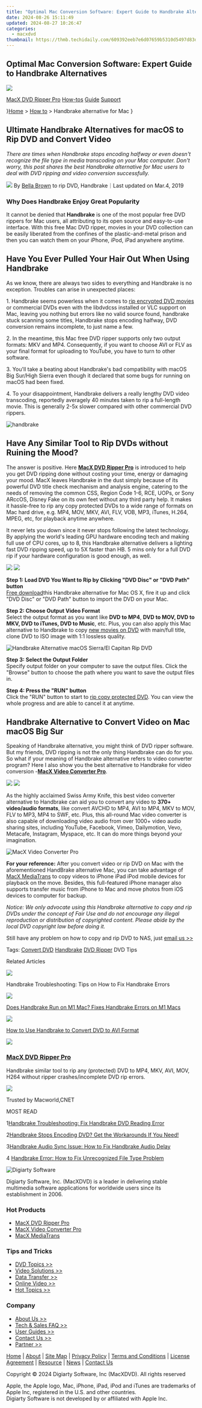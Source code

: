 ```yaml
---
title: "Optimal Mac Conversion Software: Expert Guide to Handbrake Alternatives"
date: 2024-08-26 15:11:49
updated: 2024-08-27 10:26:47
categories:
  - macxdvd
thumbnail: https://thmb.techidaily.com/609392eeb7e6d07659b5310d5497d83d3c111a4e7e0b8902513730d25dcd2f24.png
---
```


## Optimal Mac Conversion Software: Expert Guide to Handbrake Alternatives

[![](https://www.macxdvd.com/mac-dvd-video-converter-how-to/../image-style/article-seo/icon6.png)](https://tools.techidaily.com/macxdvd/products/)

[MacX DVD Ripper Pro](https://tools.techidaily.com/macxdvd/products/) [How-tos](https://tools.techidaily.com/macxdvd/products/) [Guide](https://tools.techidaily.com/macxdvd/products/) [Support](https://tools.techidaily.com/macxdvd/products/) 

}[Home](https://tools.techidaily.com/macxdvd/products/) \> [How to](https://tools.techidaily.com/macxdvd/products/) \> Handbrake alternative for Mac }

## Ultimate Handbrake Alternatives for macOS to Rip DVD and Convert Video 

_There are times when Handbrake stops encoding halfway or even doesn't recognize the file type in media transcoding on your Mac computer. Don't worry, this post shares the best Handbrake alternative for Mac users to deal with DVD ripping and video conversion successfully._ 

![](https://www.macxdvd.com/mac-dvd-video-converter-how-to/../image-style/article-seo/icon1.png) By [Bella Brown](https://www.linkedin.com/in/bella-brown-920145104/) to rip DVD, Handbrake｜Last updated on Mar.4, 2019



### Why Does Handbrake Enjoy Great Popularity

It cannot be denied that **Handbrake** is one of the most popular free DVD rippers for Mac users, all attributing to its open source and easy-to-use interface. With this free Mac DVD ripper, movies in your DVD collection can be easily liberated from the confines of the plastic-and-metal prison and then you can watch them on your iPhone, iPod, iPad anywhere anytime.

## Have You Ever Pulled Your Hair Out When Using Handbrake 

As we know, there are always two sides to everything and Handbrake is no exception. Troubles can arise in unexpected places:

1\. Handbrake seems powerless when it comes to [rip encrypted DVD movies](https://tools.techidaily.com/macxdvd/products/) or commercial DVDs even with the libdvdcss installed or VLC support on Mac, leaving you nothing but errors like no valid source found, handbrake stuck scanning some titles, Handbrake stops encoding halfway, DVD conversion remains incomplete, to just name a few.

2\. In the meantime, this Mac free DVD ripper supports only two output formats: MKV and MP4\. Consequently, if you want to choose AVI or FLV as your final format for uploading to YouTube, you have to turn to other software.

 3\. You'll take a beating about Handbrake's bad compatibility with macOS Big Sur/High Sierra even though it declared that some bugs for running on macOS had been fixed.

4\. To your disappointment, Handbrake delivers a really lengthy DVD video transcoding, reportedly averagely 40 minutes taken to rip a full-length movie. This is generally 2-5x slower compared with other commercial DVD rippers. 

![handbrake](https://www.macxdvd.com/mac-dvd-video-converter-how-to/article-image/handbrake-dvd-zh-4.jpg)

## Have Any Similar Tool to Rip DVDs without Ruining the Mood? 

The answer is positive. Here [**MacX DVD Ripper Pro**](https://tools.techidaily.com/macxdvd/products/) is introduced to help you get DVD ripping done without costing your time, energy or damaging your mood. MacX leaves Handbrake in the dust simply because of its powerful DVD title check mechanism and analysis engine, catering to the needs of removing the common CSS, Region Code 1-6, RCE, UOPs, or Sony ARccOS, Disney Fake on its own feet without any third party help. It makes it hassle-free to rip any copy protected DVDs to a wide range of formats on Mac hard drive, e.g. MP4, MOV, MKV, AVI, FLV, VOB, MP3, iTunes, H.264, MPEG, etc, for playback anytime anywhere.

 It never lets you down since it never stops following the latest technology. By applying the world's leading GPU hardware encoding tech and making full use of CPU cores, up to 8, this Handbrake alternative delivers a lighting fast DVD ripping speed, up to 5X faster than HB. 5 mins only for a full DVD rip if your hardware configuration is good enough, as well.

[![](https://www.macxdvd.com/mac-dvd-video-converter-how-to/../image-style/new-seo/btn-mac.png)](https://tools.techidaily.com/macxdvd/products/) [![](https://www.macxdvd.com/mac-dvd-video-converter-how-to/../image-style/new-seo/btn-win.png)](https://tools.techidaily.com/macxdvd/products/) 

**Step 1: Load DVD You Want to Rip by Clicking "DVD Disc" or "DVD Path" button**  
[Free download](https://tools.techidaily.com/macxdvd/products/)this Handbrake alternative for Mac OS X, fire it up and click "DVD Disc" or "DVD Path" button to import the DVD on your Mac.

**Step 2: Choose Output Video Format**  
 Select the output format as you want like **DVD to MP4**, **DVD to MOV, DVD to MKV, DVD to iTunes, DVD to Music**, etc. Plus, you can also apply this Mac alternative to Handbrake to copy [new movies on DVD](https://tools.techidaily.com/macxdvd/products/) with main/full title, clone DVD to ISO image with 1:1 lossless quality. 

![Handbrake Alternative macOS Sierra/El Capitan Rip DVD](https://www.macxdvd.com/mac-dvd-video-converter-how-to/article-image/wz-mdrp-030401.png)

**Step 3: Select the Output Folder**  
 Specify output folder on your computer to save the output files. Click the "Browse" button to choose the path where you want to save the output files in.

**Step 4: Press the "RUN" button**  
 Click the "RUN" button to start to [rip copy protected DVD](https://tools.techidaily.com/macxdvd/products/). You can view the whole progress and are able to cancel it at anytime.

## Handbrake Alternative to Convert Video on Mac macOS Big Sur 

Speaking of Handbrake alternative, you might think of DVD ripper software. But my friends, DVD ripping is not the only thing Handbrake can do for you. So what if your meaning of Handbrake alternative refers to video converter program? Here I also show you the best alternative to Handbrake for video conversion -[**MacX Video Converter Pro**](https://tools.techidaily.com/macxdvd/products/).

[![](https://www.macxdvd.com/mac-dvd-video-converter-how-to/../image-style/new-seo/btn-mac.png)](https://tools.techidaily.com/macxdvd/products/) [![](https://www.macxdvd.com/mac-dvd-video-converter-how-to/../image-style/new-seo/btn-win.png)](https://tools.techidaily.com/macxdvd/products/) 

As the highly acclaimed Swiss Army Knife, this best video converter alternative to Handbrake can aid you to convert any video to **370+ video/audio formats**, like convert AVCHD to MP4, AVI to MP4, MKV to MOV, FLV to MP3, MP4 to SWF, etc. Plus, this all-round Mac video converter is also capable of downloading video audio from over 1000+ video audio sharing sites, including YouTube, Facebook, Vimeo, Dailymotion, Vevo, Metacafe, Instagram, Myspace, etc. It can do more things beyond your imagination. 

![MacX Video Converter Pro](https://www.macxdvd.com/mac-dvd-video-converter-how-to/videoproc-image/mp4-profile-700.jpg)

**For your reference:** After you convert video or rip DVD on Mac with the aforementioned HandBrake alternative Mac, you can take advantage of [MacX MediaTrans](https://tools.techidaily.com/macxdvd/products/) to copy videos to iPhone iPad iPod mobile devices for playback on the move. Besides, this full-featured iPhone manager also supports transfer music from iPhone to Mac and move photos from iOS devices to computer for backup.

_Notice: We only advocate using this Handbrake alternative to copy and rip DVDs under the concept of Fair Use and do not encourage any illegal reproduction or distribution of copyrighted content. Please abide by the local DVD copyright law before doing it._ 

Still have any problem on how to copy and rip DVD to NAS, just [email us >>](https://tools.techidaily.com/macxdvd/products/) 

 Tags: [Convert DVD](https://tools.techidaily.com/macxdvd/products/) [Handbrake](https://tools.techidaily.com/macxdvd/products/) [DVD Ripper](https://tools.techidaily.com/macxdvd/products/) DVD Tips 

Related Articles

![](https://www.macxdvd.com/mac-dvd-video-converter-how-to/../image-style/article-seo/img1.jpg)

Handbrake Troubleshooting: Tips on How to Fix Handbrake Errors

![](https://www.macxdvd.com/mac-dvd-video-converter-how-to/../image-style/article-seo/img2.jpg)

[Does Handbrake Run on M1 Mac? Fixes Handbrake Errors on M1 Macs](https://tools.techidaily.com/macxdvd/products/) 

![](https://www.macxdvd.com/mac-dvd-video-converter-how-to/../image-style/article-seo/img3.jpg)

[How to Use Handbrake to Convert DVD to AVI Format](https://tools.techidaily.com/macxdvd/products/) 

![](https://www.macxdvd.com/mac-dvd-video-converter-how-to/../image-style/article-seo/drp.png)

### [MacX DVD Ripper Pro](https://tools.techidaily.com/macxdvd/products/)

Handbrake similar tool to rip any (protected) DVD to MP4, MKV, AVI, MOV, H264 without ripper crashes/incomplete DVD rip errors.

[![](https://www.macxdvd.com/mac-dvd-video-converter-how-to/../image-style/article-seo/fd.png)](https://tools.techidaily.com/macxdvd/products/) 

Trusted by Macworld,CNET

MOST READ

1[Handbrake Troubleshooting: Fix Handbrake DVD Reading Error](https://tools.techidaily.com/macxdvd/products/) 

2[Handbrake Stops Encoding DVD? Get the Workarounds If You Need!](https://tools.techidaily.com/macxdvd/products/) 

3[Handbrake Audio Sync Issue: How to Fix Handbrake Audio Delay](https://tools.techidaily.com/macxdvd/products/)

4 [Handbrake Error: How to Fix Unrecognized File Type Problem](https://tools.techidaily.com/macxdvd/products/)



![Digiarty Software](https://www.macxdvd.com/mac-dvd-video-converter-how-to/../icon/logo.png) 

Digiarty Software, Inc. (MacXDVD) is a leader in delivering stable multimedia software applications for worldwide users since its establishment in 2006.

### Hot Products

* [MacX DVD Ripper Pro](https://tools.techidaily.com/macxdvd/products/)
* [MacX Video Converter Pro](https://tools.techidaily.com/macxdvd/products/)
* [MacX MediaTrans](https://tools.techidaily.com/macxdvd/products/)

### Tips and Tricks

* [DVD Topics >>](https://tools.techidaily.com/macxdvd/products/)
* [Video Solutions >>](https://tools.techidaily.com/macxdvd/products/)
* [Data Transfer >>](https://tools.techidaily.com/macxdvd/products/)
* [Online Video >>](https://tools.techidaily.com/macxdvd/products/)
* [Hot Topics >>](https://tools.techidaily.com/macxdvd/products/)

### Company

* [About Us >>](https://tools.techidaily.com/macxdvd/products/)
* [Tech & Sales FAQ >>](https://tools.techidaily.com/macxdvd/products/)
* [User Guides >>](https://tools.techidaily.com/macxdvd/products/)
* [Contact Us >>](https://tools.techidaily.com/macxdvd/products/)
* [Partner >>](https://tools.techidaily.com/macxdvd/products/)



[Home](https://tools.techidaily.com/macxdvd/products/) | [About](https://tools.techidaily.com/macxdvd/products/) | [Site Map](https://tools.techidaily.com/macxdvd/products/) | [Privacy Policy](https://tools.techidaily.com/macxdvd/products/) | [Terms and Conditions](https://tools.techidaily.com/macxdvd/products/) | [License Agreement](https://tools.techidaily.com/macxdvd/products/) | [Resource](https://tools.techidaily.com/macxdvd/products/) | [News](https://tools.techidaily.com/macxdvd/products/) | [Contact Us](https://tools.techidaily.com/macxdvd/products/)

Copyright © 2024 Digiarty Software, Inc (MacXDVD). All rights reserved

Apple, the Apple logo, Mac, iPhone, iPad, iPod and iTunes are trademarks of Apple Inc, registered in the U.S. and other countries.  
Digiarty Software is not developed by or affiliated with Apple Inc.

<ins class="adsbygoogle"
     style="display:block"
     data-ad-format="autorelaxed"
     data-ad-client="ca-pub-7571918770474297"
     data-ad-slot="1223367746"></ins>



<ins class="adsbygoogle"
     style="display:block"
     data-ad-client="ca-pub-7571918770474297"
     data-ad-slot="8358498916"
     data-ad-format="auto"
     data-full-width-responsive="true"></ins>
